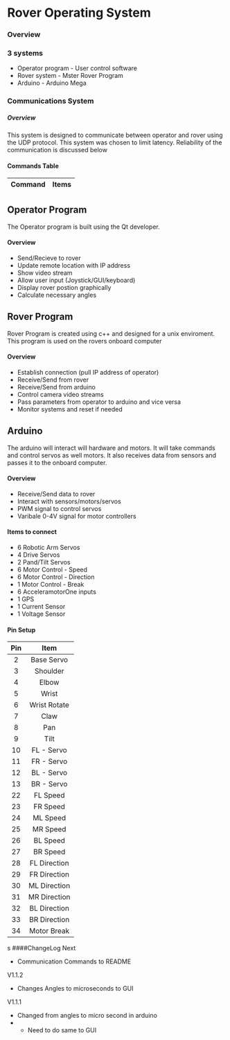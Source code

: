 # Rover Operating System

### Overview

### 3 systems
* Operator program  - User control software
* Rover system - Mster Rover Program
* Arduino - Arduino Mega

### Communications System

##### Overview
This system is designed to communicate between operator and rover using the UDP protocol. This system was chosen to limit latency.
Reliability of the communication is discussed below



#### Commands Table
|Command |Items|
|---------|:---------:|

###### 


## Operator Program

The Operator program is built using the Qt developer.

#### Overview
* Send/Recieve to rover
* Update remote location with IP address 
* Show video stream
* Allow user input (Joystick/GUI/keyboard)
* Display rover postion graphically
* Calculate necessary angles

## Rover Program

Rover Program is created using c++ and designed for a unix enviroment. This program is used on the rovers onboard computer

#### Overview
* Establish connection (pull IP address of operator)
* Receive/Send from rover
* Receive/Send from arduino
* Control camera video streams
* Pass parameters from operator to arduino and vice versa
* Monitor systems and reset if needed

## Arduino

The arduino will interact will hardware and motors. It will take commands and control servos as well motors. 
It also receives data from sensors and passes it to the onboard computer.

#### Overview
* Receive/Send data to rover
* Interact with sensors/motors/servos
* PWM signal to control servos
* Varibale 0-4V signal for motor controllers


#### Items to connect
* 6 Robotic Arm Servos
* 4 Drive Servos
* 2 Pand/Tilt Servos
* 6 Motor Control - Speed
* 6 Motor Control - Direction
* 1 Motor Control - Break
* 6 AcceleramotorOne inputs
* 1 GPS
* 1 Current Sensor
* 1 Voltage Sensor


#### Pin Setup
| Pin | Item |
|:----:|:----------:|
|2| Base Servo |
|3| Shoulder |
|4| Elbow |
|5| Wrist |
|6| Wrist Rotate |
|7| Claw |
|8| Pan |
|9| Tilt |
|10| FL - Servo |
|11| FR - Servo |
|12| BL - Servo |
|13| BR - Servo |
|22| FL Speed |
|23| FR Speed |
|24| ML Speed
|25| MR Speed|
|26| BL Speed|
|27| BR Speed|
|28| FL Direction|
|29| FR Direction|
|30| ML Direction|
|31| MR Direction|
|32| BL Direction|
|33| BR Direction|
|34| Motor Break|




s
####ChangeLog
Next
* Communication Commands to README

V1.1.2
* Changes Angles to microseconds to GUI

V1.1.1
* Changed from angles to micro second in arduino
* * Need to do same to GUI

